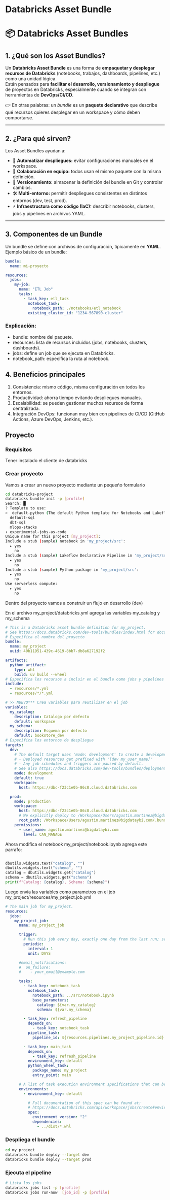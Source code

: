 
# Databricks Asset Bundle

# 📦 Databricks Asset Bundles

## 1. ¿Qué son los Asset Bundles?

Un **Databricks Asset Bundle** es una forma de **empaquetar y desplegar recursos de Databricks** (notebooks, trabajos, dashboards, pipelines, etc.) como una unidad lógica.  
Están pensados para **facilitar el desarrollo, versionamiento y despliegue** de proyectos en Databricks, especialmente cuando se integran con herramientas de **DevOps/CI/CD**.

👉 En otras palabras: un *bundle* es un **paquete declarativo** que describe qué recursos quieres desplegar en un workspace y cómo deben comportarse.

---

## 2. ¿Para qué sirven?

Los Asset Bundles ayudan a:

- 🚀 **Automatizar despliegues:** evitar configuraciones manuales en el workspace.  
- 👥 **Colaboración en equipo:** todos usan el mismo paquete con la misma definición.  
- 🔄 **Versionamiento:** almacenar la definición del bundle en Git y controlar cambios.  
- 🛠️ **Multi-entorno:** permitir despliegues consistentes en distintos entornos (dev, test, prod).  
- ⚡ **Infraestructura como código (IaC):** describir notebooks, clusters, jobs y pipelines en archivos YAML.

---

## 3. Componentes de un Bundle

Un bundle se define con archivos de configuración, típicamente en **YAML**.  
Ejemplo básico de un bundle:

```yaml
bundle:
  name: mi-proyecto

resources:
  jobs:
    my-job:
      name: "ETL Job"
      tasks:
        - task_key: etl_task
          notebook_task:
            notebook_path: ./notebooks/etl_notebook
          existing_cluster_id: "1234-567890-cluster"
```

### Explicación:
- bundle: nombre del paquete.
- resources: lista de recursos incluidos (jobs, notebooks, clusters, dashboards).
- jobs: define un job que se ejecuta en Databricks.
- notebook_path: especifica la ruta al notebook.

## 4. Beneficios principales
1. Consistencia: mismo código, misma configuración en todos los entornos.
2. Productividad: ahorra tiempo evitando despliegues manuales.
3. Escalabilidad: se pueden gestionar muchos recursos de forma centralizada.
4. Integración DevOps: funcionan muy bien con pipelines de CI/CD (GitHub Actions, Azure DevOps, Jenkins, etc.).


## Proyecto

### Requisitos

Tener instalado el cliente de databricks

### Crear proyecto

Vamos a crear un nuevo proyecto mediante un pequeño formulario

```sh
cd databricks-project
databricks bundle init -p [profile]
Search: █
? Template to use: 
>  default-python (The default Python template for Notebooks and Lakeflow)
  default-sql
  dbt-sql
  mlops-stacks
↓ experimental-jobs-as-code
Unique name for this project [my_project]:
Include a stub (sample) notebook in 'my_project/src': 
  ▸ yes
    no
Include a stub (sample) Lakeflow Declarative Pipeline in 'my_project/src': 
  ▸ yes
    no
Include a stub (sample) Python package in 'my_project/src': 
  ▸ yes
    no
Use serverless compute: 
  ▸ yes
    no
```

Dentro del proyecto vamos a construir un flujo en desarrollo (dev)

En el archivo my_project/databricks.yml agrega las variables my_catalog y my_schema

```yml
# This is a Databricks asset bundle definition for my_project.
# See https://docs.databricks.com/dev-tools/bundles/index.html for documentation.
# Especifica el nombre del proyecto
bundle:
  name: my_project
  uuid: 40b11951-439c-4619-8bb7-db8a627192f2

artifacts:
  python_artifact:
    type: whl
    build: uv build --wheel
# Especifica los recursos a incluir en el bundle como jobs y pipelines
include:
  - resources/*.yml
  - resources/*/*.yml

# >> NUEVO*** Crea variables para reutilizar en el job
variables:
  my_catalog:
    description: Catalogo por defecto
    default: workspace
  my_schema:
    description: Esquema por defecto
    default: bookstore_dev
# Especifica los entornos de despliegue
targets:
  dev:
    # The default target uses 'mode: development' to create a development copy.
    # - Deployed resources get prefixed with '[dev my_user_name]'
    # - Any job schedules and triggers are paused by default.
    # See also https://docs.databricks.com/dev-tools/bundles/deployment-modes.html.
    mode: development
    default: true
    workspace:
      host: https://dbc-f23c1e0b-86c8.cloud.databricks.com

  prod:
    mode: production
    workspace:
      host: https://dbc-f23c1e0b-86c8.cloud.databricks.com
      # We explicitly deploy to /Workspace/Users/agustin.martinez@bigdataybi.com to make sure we only have a single copy.
      root_path: /Workspace/Users/agustin.martinez@bigdataybi.com/.bundle/${bundle.name}/${bundle.target}
    permissions:
      - user_name: agustin.martinez@bigdataybi.com
        level: CAN_MANAGE

```

Ahora modifica el notebook my_project/notebook.ipynb agrega este parrafo:

```python

dbutils.widgets.text("catalog", "")
dbutils.widgets.text("schema", "")
catalog = dbutils.widgets.get("catalog")
schema = dbutils.widgets.get("schema")
print(f"Catalog: {catalog}, Schema: {schema}")

```

Luego envia las variables como parametros en el job my_project/resources/my_project.job.yml

```yml
# The main job for my_project.
resources:
  jobs:
    my_project_job:
      name: my_project_job

      trigger:
        # Run this job every day, exactly one day from the last run; see https://docs.databricks.com/api/workspace/jobs/create#trigger
        periodic:
          interval: 1
          unit: DAYS

      #email_notifications:
      #  on_failure:
      #    - your_email@example.com

      tasks:
        - task_key: notebook_task
          notebook_task:
            notebook_path: ../src/notebook.ipynb
            base_parameters:
              catalog: ${var.my_catalog}
              schema: ${var.my_schema}     

        - task_key: refresh_pipeline
          depends_on:
            - task_key: notebook_task
          pipeline_task:
            pipeline_id: ${resources.pipelines.my_project_pipeline.id}

        - task_key: main_task
          depends_on:
            - task_key: refresh_pipeline
          environment_key: default
          python_wheel_task:
            package_name: my_project
            entry_point: main

      # A list of task execution environment specifications that can be referenced by tasks of this job.
      environments:
        - environment_key: default

          # Full documentation of this spec can be found at:
          # https://docs.databricks.com/api/workspace/jobs/create#environments-spec
          spec:
            environment_version: "2"
            dependencies:
              - ../dist/*.whl

```

### Despliega el bundle

```sh
cd my_project
databricks bundle deploy --target dev
databricks bundle deploy --target prod
```

### Ejecuta el pipeline 

```sh
# Lista los jobs
databricks jobs list -p [profile]
databricks jobs run-now  [job_id] -p [profile] 
```